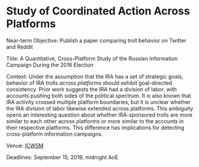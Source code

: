 # Study of Coordinated Action Across Platforms

Near-term Objective: Publish a paper comparing troll behavior on Twitter and Reddit

Title: A Quantitative, Cross-Platform Study of the Russian Information Campaign During the 2016 Election

Context: Under the assumption that the IRA has a set of strategic goals, behavior of IRA trolls *across platforms* should exhibit goal-directed consistency. Prior work suggests the IRA had a division of labor, with accounts pushing both sides of the political spectrum. It is also known that IRA activity crossed multiple platform boundaries, but it is unclear whether the IRA division of labor likewise extended across platforms. This ambiguity opens an interesting question about whether IRA-sponsored trolls are more similar to each other across platforms or more similar to the accounts in their respective platforms. This difference has implications for detecting cross-platform information campaigns.

Venue: [ICWSM](http://www.icwsm.org/)

Deadlines: September 15, 2019, midnight AoE

